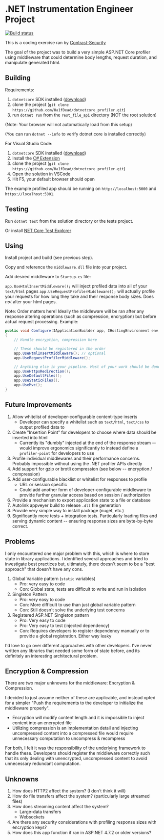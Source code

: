 # .NET Instrumentation Engineer Project

[![Build status](https://ci.appveyor.com/api/projects/status/pcgoxda2pmfwqc3j/branch/master?svg=true)](https://ci.appveyor.com/project/NathanLafferty/dotnetcore-profiler/branch/master)

This is a coding exercise ran by [Contrast-Security](https://contrast-security-oss.github.io/join-the-team/challenges.html)

The goal of the project was to build a very simple ASP.NET Core profiler using middleware that could determine body lengths, request duration, and manipulate generated html.

## Building

Requirements:

1. `dotnetcore` SDK installed ([download](https://dotnet.microsoft.com/download))
2. clone the project (`git clone https://github.com/Ha1fDead/dotnetcore_profiler.git`)
3. run `dotnet run` from the `rest_file_api` directory (NOT the root solution)

(Note: Your browser will not automatically load from this setup)

(You can run `dotnet --info` to verify dotnet core is installed correctly)

For Visual Studio Code:

1. `dotnetcore` SDK installed ([download](https://dotnet.microsoft.com/download))
2. Install the [C# Extension](https://marketplace.visualstudio.com/items?itemName=ms-vscode.csharp)
3. clone the project (`git clone https://github.com/Ha1fDead/dotnetcore_profiler.git`)
4. Open the solution in VSCode
5. Hit F5, your default browser should open

The example profiled app should be running on `http://localhost:5000` and `https://localhost:5001`.

## Testing

Run `dotnet test` from the solution directory or the tests project.

Or install [NET Core Test Explorer](https://marketplace.visualstudio.com/items?itemName=formulahendry.dotnet-test-explorer)

## Using

Install project and build (see previous step).

Copy and reference the `middleware.dll` file into your project.

Add desired middleware to `Startup.cs` file:

`app.UseHtmlInsertMiddleware();` will inject profiled data into all of your `text/html` pages
`app.UseRequestProfilerMiddleware();` will actually profile your requests for how long they take and their response body sizes. Does *not* alter your html pages.

Note: Order matters here! Ideally the middleware will be ran after any response altering operations (such as compression, encryption) but before actual request processing. Example:

```C#
public void Configure(IApplicationBuilder app, IHostingEnvironment env)
{
    // Handle encryption, compression here

    // These should be registered in the order
    app.UseHtmlInsertMiddleware(); // optional
    app.UseRequestProfilerMiddleware();

    // Anything else in your pipeline. Most of your work should be done *after* the profiler, to ensure it gets profiled
    app.UseHttpsRedirection();
    app.UseDefaultFiles();
    app.UseStaticFiles();
    app.UseMvc();
}
```

## Future Improvements

1. Allow whitelist of developer-configurable content-type inserts
    - Developer can specify a whitelist such as `text/html`, `text/css` to output profiled data to
2. Create "Insertion Point" for developers to choose where data should be inserted into html
    - Currently its "dumbly" injected at the end of the response stream -- would improve ergonomics significantly to instead define a `profiler-point` for developers to use
3. Profile individual middlewares and their performance concerns. Probably impossible without using the .NET profiler APIs directly
4. Add support for gzip or brotli compression (see below -- encryption / compression)
5. Add user-configurable blacklist or whitelist for responses to profile
    - URL or session specific
    - Could add another form of developer-configurable middleware to provide further granular access based on session / authorization
6. Provide a mechanism to export application state to a file or database
7. Autolink appveyer build to release `.dll` file generation
8. Provide very simple way to install package (nuget, etc.)
9. Significantly more tests + integration tests. Particularly loading files and serving dynamic content -- ensuring response sizes are byte-by-byte correct.

## Problems

I only encountered one major problem with this, which is where to store state in library applications. I identified several approaches and tried to investigate best practices but, ultimately, there doesn't seem to be a "best approach" that doesn't have any cons.

1. Global Variable pattern (`static` variables)
    - Pro: very easy to code
    - Con: Global state, tests are difficult to write and run in isolation
2. Singleton Pattern
    - Pro: very easy to code
    - Con: More difficult to use than just global variable pattern
    - Con: Still doesn't solve the underlying test concerns
3. Registered ASP.NET Singleton pattern
    - Pro: Very easy to code
    - Pro: Very easy to test (injected dependency)
    - Con: Requires developers to register dependency manually or to provide a global registration. Either way leaky

I'd love to go over different approaches with other developers. I've never written any libraries that needed some form of state before, and its definitely an interesting architectural problem.

## Encryption & Compression

There are two major unknowns for the middleware: Encryption & Compression.

I decided to just assume neither of these are applicable, and instead opted for a simpler "Push the requirements to the developer to initialize the middleware properly".

- Encryption will modify content length and it is impossible to inject content into an encrypted file
- Utilizing compression is an implementation detail and injecting uncompressed content into a compressed file would require unnecessary computation to uncompress & recompress

For both, I felt it was the responsibility of the underlying framework to handle these. Developers should register the middleware correctly such that its only dealing with unencrypted, uncompressed content to avoid unnecessary redundant computation.

## Unknowns

1. How does HTTP2 affect the system? (I don't think it will)
2. How do file transfers affect the system? (particularly large streamed files)
3. How does streaming content affect the system?
    - Large-data transfers
    - Websockets
4. Are there any security considerations with profiling response sizes with encryption keys?
5. How does this app function if ran in ASP.NET 4.7.2 or older versions?